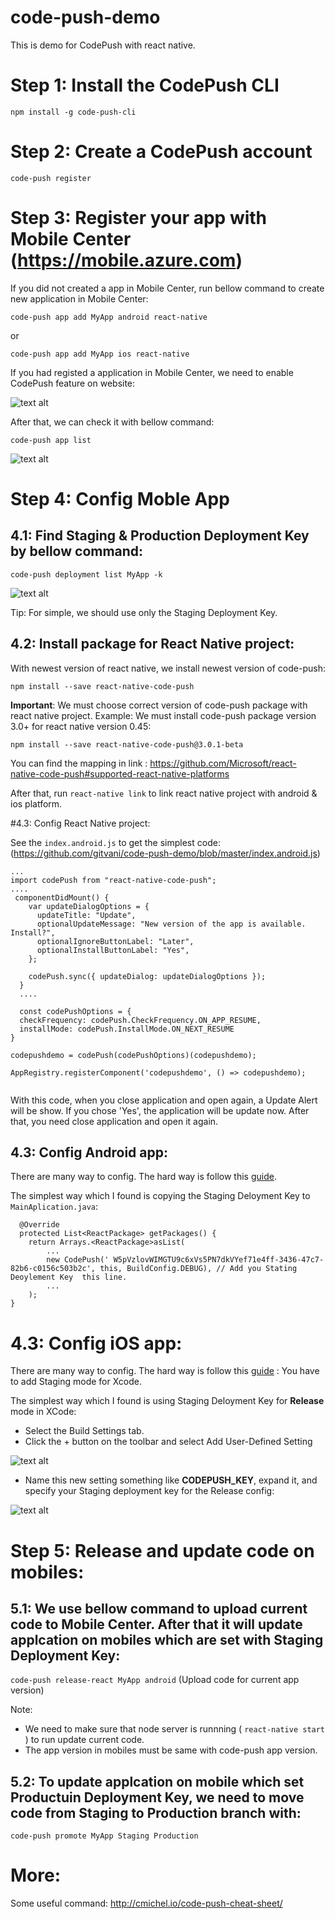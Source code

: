 # code-push-demo
This is demo for CodePush with react native.

# Step 1: Install the CodePush CLI
`npm install -g code-push-cli`

# Step 2: Create a CodePush account
`code-push register`
# Step 3: Register your app with Mobile Center (https://mobile.azure.com)
If you did not created a app in Mobile Center, run bellow command to create new application in Mobile Center: 

`code-push app add MyApp android react-native`

or 

`code-push app add MyApp ios react-native`

If you had registed a application in Mobile Center, we need to enable CodePush feature on website: 

![text alt](https://raw.githubusercontent.com/gitvani/code-push-demo/master/images/code-push-01.png)

After that, we can check it with bellow command: 

`code-push app list`

![text alt](https://raw.githubusercontent.com/gitvani/code-push-demo/master/images/code-push-02.1.png)

# Step 4: Config Moble App
## 4.1: Find Staging & Production Deployment Key by bellow command: 

`code-push deployment list MyApp -k`

![text alt](https://raw.githubusercontent.com/gitvani/code-push-demo/master/images/code-push-03.png)

Tip: For simple, we should use only the Staging Deployment Key.

## 4.2: Install package for React Native project: 
With newest version of react native, we install newest version of code-push:

`npm install --save react-native-code-push`

**Important**: We must choose correct version of code-push package with react native project. Example: We must install code-push package version 3.0+ for react native version 0.45: 

`npm install --save react-native-code-push@3.0.1-beta`

You can find the mapping in link : https://github.com/Microsoft/react-native-code-push#supported-react-native-platforms

After that, run `react-native link` to link react native project with android & ios platform.

#4.3: Config React Native project: 

See the `index.android.js`  to get the simplest code:  (https://github.com/gitvani/code-push-demo/blob/master/index.android.js)


```
...
import codePush from "react-native-code-push";
....
 componentDidMount() {
    var updateDialogOptions = {
      updateTitle: "Update",
      optionalUpdateMessage: "New version of the app is available. Install?",
      optionalIgnoreButtonLabel: "Later",
      optionalInstallButtonLabel: "Yes",
    };

    codePush.sync({ updateDialog: updateDialogOptions });
  }
  ....
  
  const codePushOptions = {
  checkFrequency: codePush.CheckFrequency.ON_APP_RESUME,
  installMode: codePush.InstallMode.ON_NEXT_RESUME
}

codepushdemo = codePush(codePushOptions)(codepushdemo);

AppRegistry.registerComponent('codepushdemo', () => codepushdemo);
  
```
With this code, when you close application and open again, a Update Alert will be show. If you chose 'Yes', the application will be update now. After that, you need close application and open it again.

## 4.3: Config Android app: 

There are many way to config. The hard way is follow this [guide](https://github.com/Microsoft/react-native-code-push#supported-react-native-platforms).

The simplest way which I found is copying the Staging Deloyment Key to `MainAplication.java`: 

```
  @Override
  protected List<ReactPackage> getPackages() {
    return Arrays.<ReactPackage>asList(
        ...
        new CodePush(' W5pVzlovWIMGTU9c6xVs5PN7dkVYef71e4ff-3436-47c7-82b6-c0156c503b2c', this, BuildConfig.DEBUG), // Add you Stating Deoylement Key  this line.
        ...
    );
}
```
# 4.3: Config iOS app:
There are many way to config. The hard way is follow this [guide](https://github.com/Microsoft/react-native-code-push#supported-react-native-platforms) : You have to add Staging mode for Xcode.

The simplest way which I found is using Staging Deloyment Key for **Release** mode in XCode: 
- Select the Build Settings tab.
- Click the + button on the toolbar and select Add User-Defined Setting

![text alt](https://cloud.githubusercontent.com/assets/116461/15764165/a16dbe30-28dd-11e6-94f2-fa3b7eb0c7de.png)

- Name this new setting something like **CODEPUSH_KEY**, expand it, and specify your Staging deployment key for the Release config:

![text alt](https://raw.githubusercontent.com/gitvani/code-push-demo/master/images/code-push-04.1.png)




# Step 5: Release and update code on mobiles:
## 5.1: We use bellow command to upload current code to Mobile Center. After that it will update applcation on mobiles which are set with Staging Deployment Key: 

`code-push release-react MyApp android`          (Upload code for current app version)

Note: 
- We need to make sure that node server is runnning ( `react-native start` ) to run update current code. 
- The app version in mobiles must be same with code-push app version.

## 5.2: To update applcation on mobile which set Productuin Deployment Key, we need to move code from Staging to Production branch with:

`code-push promote MyApp Staging Production`

# More: 
Some useful command: 
http://cmichel.io/code-push-cheat-sheet/




